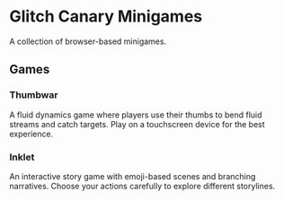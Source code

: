 # Glitch Canary Minigames

A collection of browser-based minigames.

## Games

### Thumbwar
A fluid dynamics game where players use their thumbs to bend fluid streams and catch targets. Play on a touchscreen device for the best experience.

### Inklet
An interactive story game with emoji-based scenes and branching narratives. Choose your actions carefully to explore different storylines.